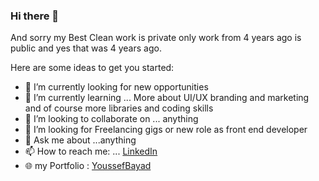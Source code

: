 ### Hi there 👋

And sorry my Best Clean work is private only work from 4 years ago is public and yes that was 4 years ago.

Here are some ideas to get you started:

- 🔭 I’m currently looking for new opportunities
- 🌱 I’m currently learning ...  More about UI/UX branding and marketing and of course more libraries and coding skills
- 👯 I’m looking to collaborate on ... anything
- 🤔 I’m looking for Freelancing gigs or new role as front end developer
- 💬 Ask me about ...anything
- 📫 How to reach me: ... [LinkedIn](https://linkedin.com/in/youssefbayad)
- 🌐 my Portfolio : [YoussefBayad](https://youssefbayad.com/)

